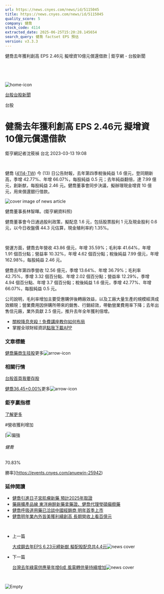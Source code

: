```yaml
---
url: https://news.cnyes.com/news/id/5115045
title: https://news.cnyes.com/news/id/5115045
quality_score: 5
company: 健喬
stock_code: 4114
extracted_date: 2025-06-25T15:20:28.145654
search_query: 健喬 factset EPS 預估
version: v3.3.3
---
```


健喬去年獲利創高 EPS 2.46元 擬增資10億元償還借款 | 鉅亨網 - 台股新聞

‌

‌

![home-icon](/assets/icons/breadCrumb/symbol-icon-home.svg)

[台股](/news/cat/tw_stock)[台股新聞](/news/cat/tw_stock_news)

台股

# 健喬去年獲利創高 EPS 2.46元 擬增資10億元償還借款

鉅亨網記者沈筱禎 台北 2023-03-13 19:08

‌

健喬 ([4114-TW](https://www.cnyes.com/twstock/4114)) 今 (13) 日公告財報，去年第四季稅後純益 1.6 億元，登同期新高，季增 42.77%、年增 66.07%，每股純益 0.5 元；去年純益翻倍，達 7.99 億元，創新猷，每股純益 2.46 元。健喬董事會同步決議，擬辦理現金增資 10 億元，用來償還銀行借款。

![cover image of news article](/_next/image?url=https%3A%2F%2Fcimg.cnyes.cool%2Fprod%2Fnews%2F5115045%2Fl%2F9fa676b54cbb9173db797b70d46e7200.jpg&w=3840&q=75)

健喬董事長林智暉。(鉅亨網資料照)

健喬董事會今日通過股利政策，擬配息 1.6 元，包括股票股利 1 元及現金股利 0.6 元，以今日收盤價 44.3 元估算，現金殖利率約 1.35%。

‌

營運方面，健喬去年營收 43.86 億元，年增 35.59%；毛利率 41.64%，年增 1.91 個百分點；營益率 10.32%，年增 4.62 個百分點；稅後純益 7.99 億元，年增 162.98%，每股純益 2.46 元。

健喬去年第四季營收 12.56 億元，季增 13.64%、年增 36.79%；毛利率 42.75%，季增 3.32 個百分點、年增 2.02 個百分點；營益率 12.29%，季增 4.94 個百分點、年增 3.7 個百分點；稅後純益 1.6 億元，季增 42.77%、年增 66.07%，每股純益 0.5 元。

公司說明，毛利率增加主要受惠購併後轉廠效益，以及工廠大量生產的規模經濟成效顯現；營業費用因併購所帶來的銷售、行銷綜效，帶動營業費用率下降；去年出售信元廠，業外貢獻 2.5 億元，推升去年全年獲利倍增。

* [關稅降息夾殺！免費講座教你如何布局](https://www.rsc.com.tw/Cnyes_RSC/SeminarBooking2025InvestmentOutlook.aspx?utm_source=anue&utm_medium=usstocks_end)
* 掌握全球財經資訊[點我下載APP](http://www.cnyes.com/app/?utm_source=mweb&utm_medium=HamMenuBanner&utm_campaign=fixed&utm_content=entr)

### 文章標籤

[健喬](https://news.cnyes.com/tag/健喬 "健喬")[藥商](https://news.cnyes.com/tag/藥商 "藥商")[生技股](https://news.cnyes.com/tag/生技股 "生技股")更多![arrow-icon](/assets/icons/arrows/arrow-down.svg)

### 相關行情

[台股首頁](https://www.cnyes.com/twstock)[我要存股](https://supr.link/8OHaU)

[健喬36.45+0.00%](https://www.cnyes.com/twstock/4114)更多![arrow-icon](/assets/icons/arrows/arrow-down.svg)

### 鉅亨贏指標

[了解更多](https://events.cnyes.com/anuewin-25942)

#營收獲利增加

[![偏強](/assets/icons/win-indicator/long.svg)

###### 健喬

70.83%

勝率](https://events.cnyes.com/anuewin-25942)

### 延伸閱讀

* [健喬引進日子宮肌瘤新藥 預計2025年取證](/news/id/4995425)
* [藥廠擴產品線 東洋麻醉新藥拿藥證、健喬代理瑩碩癲癇藥](/news/id/5010356)
* [健喬呼吸道用藥已洽談中國經銷商 明年首季上市](/news/id/5014273)
* [健喬明年業內外皆美獲利續創高 長期營收上看百億元](/news/id/5016784)

‌

* 上一篇

  [大成鋼去年EPS 6.23元締新猷 擬配股配息共4.4元](/news/id/5115057)![news cover](https://cimg.cnyes.cool/prod/news/5115057/m/b964572c264197df53039b46feaa1feb.jpg)
* 下一篇

  [台灣去年綠電供應量年增6成 風電轉供量持續增加](/news/id/5114930)![news cover](https://cimg.cnyes.cool/prod/news/5114930/m/b3290a943a5275cdbba1121e25df4727.jpg)

‌

![Empty](/assets/icons/skeleton/empty-image.svg)

‌